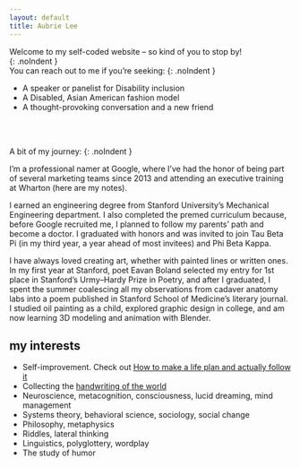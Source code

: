 ```yaml
---
layout: default
title: Aubrie Lee
---
```

Welcome to my self-coded website – so kind of you to stop by!<br>
{: .noIndent }
<br>
You can reach out to me if you’re seeking:
{: .noIndent }

- A speaker or panelist for Disability inclusion
- A Disabled, Asian American fashion model
- A thought-provoking conversation and a new friend
<br>
<br>

A bit of my journey:
{: .noIndent }

I’m a professional namer at Google, where I’ve had the honor of being part of several marketing teams since 2013 and attending an executive training at Wharton (here are my notes).

I earned an engineering degree from Stanford University’s Mechanical Engineering department. I also completed the premed curriculum because, before Google recruited me, I planned to follow my parents’ path and become a doctor. I graduated with honors and was invited to join Tau Beta Pi (in my third year, a year ahead of most invitees) and Phi Beta Kappa.

I have always loved creating art, whether with painted lines or written ones. In my first year at Stanford, poet Eavan Boland selected my entry for 1st place in Stanford’s Urmy–Hardy Prize in Poetry, and after I graduated, I spent the summer coalescing all my observations from cadaver anatomy labs into a poem published in Stanford School of Medicine’s literary journal. I studied oil painting as a child, explored graphic design in college, and am now learning 3D modeling and animation with Blender.

## my interests
- Self-improvement. Check out <a href="https://medium.com/@aubrie/how-to-make-a-life-plan-and-actually-follow-it-801e5335a63a" target="_blank" tabindex="0"><span class="pieceTitle">How to make a life plan and actually follow it</span></a>
- Collecting the <a href="https://www.reddit.com/r/Handwriting/comments/ndcful/help_me_collect_the_handwriting_of_the_world_if/" target="_blank" tabindex="0">handwriting of the world</a>
- Neuroscience, metacognition, consciousness, lucid dreaming, mind management
- Systems theory, behavioral science, sociology, social change
- Philosophy, metaphysics
- Riddles, lateral thinking
- Linguistics, polyglottery, wordplay
- The study of humor
